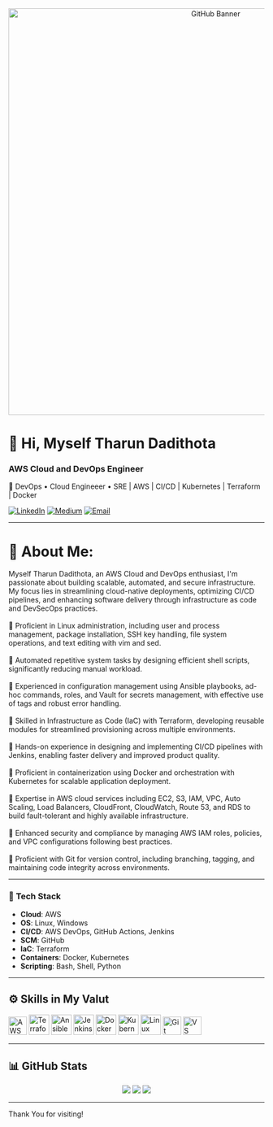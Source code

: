 <div align="center">
  <img src="C:\devops\Tharun\git_banner.jpg" alt="GitHub Banner" width="800"/>
</div>

# 👋 Hi, Myself Tharun Dadithota

### AWS Cloud and DevOps Engineer  
🚀 DevOps • Cloud Engineeer • SRE | AWS | CI/CD | Kubernetes | Terraform | Docker

[![LinkedIn](https://img.shields.io/badge/LinkedIn-Connect-blue?logo=linkedin&style=flat)](https://www.linkedin.com/in/tharun-dadithota/)
[![Medium](https://img.shields.io/badge/Medium-Blogs-black?logo=medium&style=flat)](https://medium.com/@tharundadithota)
[![Email](https://img.shields.io/badge/Email-tharundadithota@gmail.com-red?logo=gmail&style=flat)](mailto:tharundadithota@gmail.com)

---

# 💫 About Me:
Myself Tharun Dadithota, an AWS Cloud and DevOps enthusiast, I'm passionate about building scalable, automated, and secure infrastructure. My focus lies in streamlining cloud-native deployments, optimizing CI/CD pipelines, and enhancing software delivery through infrastructure as code and DevSecOps practices. <br><br>🔷 Proficient in Linux administration, including user and process management, package installation, SSH key handling, file system operations, and text editing with vim and sed.<br><br>🔷 Automated repetitive system tasks by designing efficient shell scripts, significantly reducing manual workload.<br><br>🔷 Experienced in configuration management using Ansible playbooks, ad-hoc commands, roles, and Vault for secrets management, with effective use of tags and robust error handling.<br><br>🔷 Skilled in Infrastructure as Code (IaC) with Terraform, developing reusable modules for streamlined provisioning across multiple environments.<br><br>🔷 Hands-on experience in designing and implementing CI/CD pipelines with Jenkins, enabling faster delivery and improved product quality.<br><br>🔷 Proficient in containerization using Docker and orchestration with Kubernetes for scalable application deployment.<br><br>🔷 Expertise in AWS cloud services including EC2, S3, IAM, VPC, Auto Scaling, Load Balancers, CloudFront, CloudWatch, Route 53, and RDS to build fault-tolerant and highly available infrastructure.<br><br>🔷 Enhanced security and compliance by managing AWS IAM roles, policies, and VPC configurations following best practices.<br><br>🔷 Proficient with Git for version control, including branching, tagging, and maintaining code integrity across environments.<br> 

---

### 🧰 Tech Stack

- **Cloud**: AWS 
- **OS**: Linux, Windows
- **CI/CD**: AWS DevOps, GitHub Actions, Jenkins  
- **SCM**: GitHub 
- **IaC**: Terraform  
- **Containers**: Docker, Kubernetes 
- **Scripting**: Bash, Shell, Python  

---
<!-- ### 🔧 What I Do -->

<!-- - 🛠️ Build and manage infrastructure on **AWS** using **Terraform** for repeatable, secure provisioning.   
- 🚀 Design high-performance **CI/CD pipelines** using **AWS DevOps**, **GitHub Actions** and **Jenkins**, reducing delivery friction.  
- 📃️ Manage codebases and collaboration with **GitHub**, ensuring streamlined source control and peer workflows.  
- 🤖 Automate infrastructure and operational tasks using **Linux**, **Shell scripting**, and **Python** improving consistency and speed.  
- 🔐 Secure cloud environments using **IAM** ensuring compliance and access control   -->

## ⚙️ Skills in My Valut

<p align="left">
  <a href="https://aws.amazon.com" target="_blank"><img src="https://raw.githubusercontent.com/danielcranney/readme-generator/main/public/icons/skills/aws-colored.svg" width="36" height="36" alt="AWS" /></a>
  <a href="https://www.terraform.io/" target="_blank"><img src="https://cdn.jsdelivr.net/gh/devicons/devicon/icons/terraform/terraform-original.svg" width="40" height="40" alt="Terraform" /></a>
  <a href="https://www.ansible.com/" target="_blank"><img src="https://cdn.jsdelivr.net/gh/devicons/devicon/icons/ansible/ansible-original.svg" width="40" height="40" alt="Ansible" /></a>
  <a href="https://www.jenkins.io/" target="_blank"><img src="https://cdn.jsdelivr.net/gh/devicons/devicon/icons/jenkins/jenkins-original.svg" width="40" height="40" alt="Jenkins" /></a>
  <a href="https://www.docker.com/" target="_blank"><img src="https://cdn.jsdelivr.net/gh/devicons/devicon/icons/docker/docker-original.svg" width="40" height="40" alt="Docker" /></a>
  <a href="https://kubernetes.io/" target="_blank"><img src="https://cdn.jsdelivr.net/gh/devicons/devicon/icons/kubernetes/kubernetes-plain.svg" width="40" height="40" alt="Kubernetes" /></a>
  <a href="https://www.linux.org/" target="_blank"><img src="https://cdn.jsdelivr.net/gh/devicons/devicon/icons/linux/linux-original.svg" width="40" height="40" alt="Linux" /></a>
  <!-- <a href="https://www.gnu.org/software/bash/" target="_blank"><img src="https://cdn.jsdelivr.net/gh/devicons/devicon/icons/bash/bash-original.svg" width="40" height="40" alt="Bash" /></a>
  <a href="https://maven.apache.org/" target="_blank"><img src="https://cdn.jsdelivr.net/gh/devicons/devicon/icons/maven/maven-original.svg" width="40" height="40" alt="Maven" /></a> -->
  <a href="https://git-scm.com/" target="_blank"><img src="https://raw.githubusercontent.com/danielcranney/readme-generator/main/public/icons/skills/git-colored.svg" width="36" height="36" alt="Git" /></a>
  <a href="https://code.visualstudio.com/" target="_blank"><img src="https://raw.githubusercontent.com/danielcranney/readme-generator/main/public/icons/skills/visualstudiocode.svg" width="36" height="36" alt="VS Code" /></a>
</p>

---

## 📊 GitHub Stats

<div align="center">
  <img src="https://github-readme-stats.vercel.app/api?username=Tharun-crypto78&theme=midnight-purple&hide_border=true&include_all_commits=true&count_private=true"/>
  <img src="https://nirzak-streak-stats.vercel.app/?user=Tharun-crypto78&theme=midnight-purple&hide_border=false" />
  <img src="https://github-readme-stats.vercel.app/api/top-langs/?username=Tharun-crypto78&theme=midnight-purple&hide_border=true&include_all_commits=true&count_private=true&layout=compact" />
</div>

<!-- # 📊 GitHub Stats:
![](https://github-readme-stats.vercel.app/api?username=Tharun-crypto78&theme=midnight-purple&hide_border=true&include_all_commits=true&count_private=true)<br/>
![](https://nirzak-streak-stats.vercel.app/?user=Tharun-crypto78&theme=midnight-purple&hide_border=true)<br/>
![](https://github-readme-stats.vercel.app/api/top-langs/?username=Tharun-crypto78&theme=midnight-purple&hide_border=true&include_all_commits=true&count_private=true&layout=compact) -->
---
Thank You for visiting!
